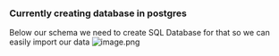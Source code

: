 ### Currently creating database in postgres
Below our schema we need to create SQL Database for that so we can easily import our data
![image.png](attachment:image.png)
